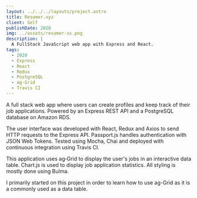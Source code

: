 ```yaml
---
layout: ../../../layouts/project.astro
title: Resumer.xyz
client: Self
publishDate: 2020
img: ../assets/resumer-ss.png
description: |
  A FullStack JavaScript web app with Express and React.
tags:
  - 2020
  - Express
  - React
  - Redux
  - PostgreSQL
  - ag‑Grid
  - Travis CI
---
```


A full stack web app where users can create profiles and keep track of their
job applications. Powered by an Express REST API and a PostgreSQL database on Amazon
RDS.

The user interface was developed with React, Redux and Axios to send HTTP requests to the Express API. Passport.js handles authentication with JSON Web Tokens. Tested using Mocha, Chai and deployed with continuous integration using Travis CI.

This application uses ag‑Grid to display the user's jobs in an interactive data table. Chart.js is used to display job application statistics. All styling is mostly done using Bulma.

I primarily started on this project in order to learn how to use ag-Grid as it is a commonly used as a data table.
